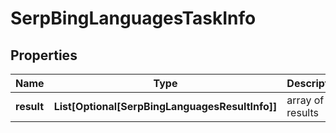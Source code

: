 # SerpBingLanguagesTaskInfo


## Properties

| Name | Type | Description | Notes |
|------------ | ------------- | ------------- | -------------|
**result** | **List[Optional[SerpBingLanguagesResultInfo]]** | array of results |[optional]|